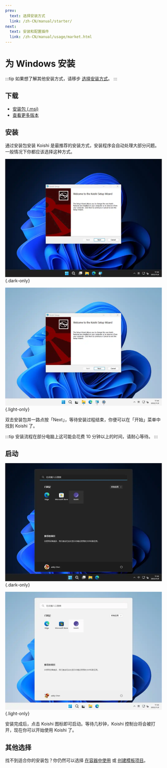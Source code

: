```yaml
---
prev:
  text: 选择安装方式
  link: /zh-CN/manual/starter/
next:
  text: 安装和配置插件
  link: /zh-CN/manual/usage/market.html
---
```


# 为 Windows 安装

:::tip
如果想了解其他安装方式，请移步 [选择安装方式](./index.md)。
:::

## 下载

- [安装包 (.msi)](https://k.ilharp.cc/win.msi)
- [查看更多版本](https://github.com/koishijs/koishi-desktop/releases)

## 安装

通过安装包安装 Koishi 是最推荐的安装方式，安装程序会自动处理大部分问题。一般情况下你都应该选择这种方式。

![msi-installer](/manual/windows/msi-installer-dark.webp) {.dark-only}

![msi-installer](/manual/windows/msi-installer-light.webp) {.light-only}

双击安装包并一路点按「Next」，等待安装过程结束，你便可以在「开始」菜单中找到 Koishi 了。

:::tip
安装流程在部分电脑上这可能会花费 10 分钟以上的时间，请耐心等待。
:::

## 启动

![start-menu](/manual/windows/start-menu-dark.webp) {.dark-only}

![start-menu](/manual/windows/start-menu-light.webp) {.light-only}

安装完成后，点击 Koishi 图标即可启动。等待几秒钟，Koishi 控制台将会被打开，现在你可以开始使用 Koishi 了。

## 其他选择

找不到适合你的安装包？你仍然可以选择 [在容器中使用](./docker.md) 或 [创建模板项目](./boilerplate.md)。
